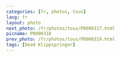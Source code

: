 ```yaml
---
categories: [fr, photos, tous]
lang: fr
layout: photo
next_photo: /fr/photos/tous/P0000317.html
picname: P0000318
prev_photo: /fr/photos/tous/P0000319.html
tags: [Dead Klippspringer]
---
```

